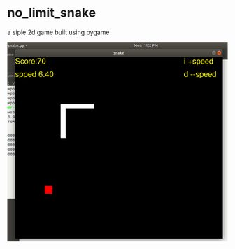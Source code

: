 # no_limit_snake
a siple 2d game built using pygame

![alt text](https://github.com/Umer-Faruk/no_limit_snake/blob/master/image.png?raw=true)
